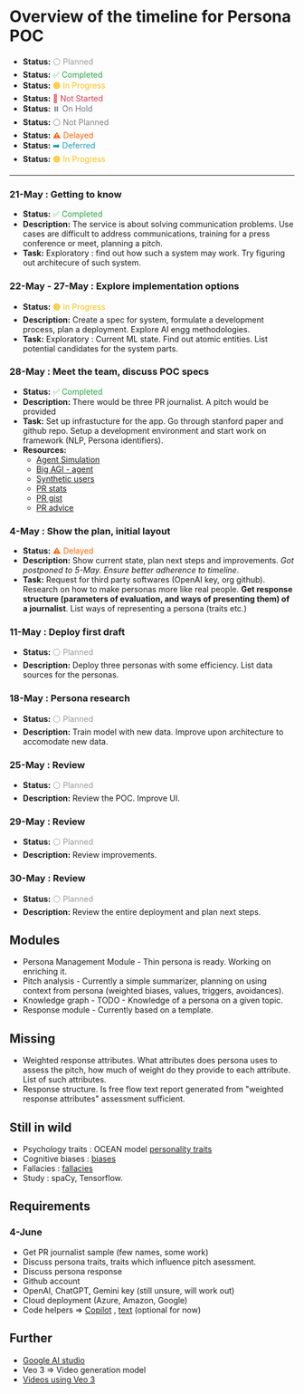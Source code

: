 # Overview of the timeline for Persona POC

* **Status:** <span style="color: #999999;">⚪ Planned</span>
* **Status:** <span style="color: #28a745;">✅ Completed</span>
* **Status:** <span style="color: #ffc107;">🟠 In Progress</span>
* **Status:** <span style="color: #dc3545;">🔴 Not Started</span>
* **Status:** <span style="color: #6c757d;">⏸️ On Hold</span>
* **Status:** <span style="color: #808080;">⚪ Not Planned</span>
* **Status:** <span style="color: #ff6600;">⚠️ Delayed</span>
* **Status:** <span style="color: #17a2b8;">➡️ Deferred</span>
* **Status:** <span style="color: #ffc107;">🟠 In Progress</span>
---

### 21-May : Getting to know
* **Status:** <span style="color: #28a745;">✅ Completed</span>
* **Description:** The service is about solving communication problems. Use cases are difficult to address communications, training for a press conference or meet, planning a pitch.
* **Task:** Exploratory : find out how such a system may work. Try figuring out architecure of such system.

### 22-May - 27-May : Explore implementation options
* **Status:** <span style="color: #ffc107;">🟠 In Progress</span>
* **Description:** Create a spec for system, formulate a development process, plan a deployment. Explore AI engg methodologies.
* **Task:** Exploratory : Current ML state. Find out atomic entities. List potential candidates for the system parts.

### 28-May : Meet the team, discuss POC specs
* **Status:** <span style="color: #28a745;">✅ Completed</span>
* **Description:** There would be three PR journalist. A pitch would be provided
* **Task:** Set up infrastucture for the app. Go through stanford paper and github repo. Setup a development environment and start work on framework (NLP, Persona identifiers).
* **Resources:** 
    * [Agent Simulation](https://github.com/joonspk-research/genagents/tree/main?tab=readme-ov-file)
    * [Big AGI - agent](https://get.big-agi.com)
    * [Synthetic users](https://www.syntheticusers.com/science)
    * [PR stats](https://www.sortlist.co.uk/datahub/reports/pr-statistics/)
    * [PR gist](https://review.firstround.com/heres-what-i-learned-from-working-with-50-pr-firms/)
    * [PR advice](https://review.firstround.com/how-new-startups-can-win-at-pr-advice-from-a-20-year-comms-career/)

### 4-May : Show the plan, initial layout
* **Status:** <span style="color: #ff6600;">⚠️ Delayed</span>
* **Description:** Show current state, plan next steps and improvements. <i>Got postponed to 5-May. Ensure better adherence to timeline</i>.
* **Task:** Request for third party softwares (OpenAI key, org github). Research on how to make personas more like real people. <b>Get response structure (parameters of evaluation, and ways of presenting them) of a journalist</b>. List ways of representing a persona (traits etc.)

### 11-May : Deploy first draft
* **Status:** <span style="color: #999999;">⚪ Planned</span>
* **Description:** Deploy three personas with some efficiency. List data sources for the personas.

### 18-May : Persona research
* **Status:** <span style="color: #999999;">⚪ Planned</span>
* **Description:** Train model with new data. Improve upon architecture to accomodate new data.

### 25-May : Review
* **Status:** <span style="color: #999999;">⚪ Planned</span>
* **Description:** Review the POC. Improve UI.

### 29-May : Review
* **Status:** <span style="color: #999999;">⚪ Planned</span>
* **Description:** Review improvements.

### 30-May : Review
* **Status:** <span style="color: #999999;">⚪ Planned</span>
* **Description:** Review the entire deployment and plan next steps.


## Modules
* Persona Management Module - Thin persona is ready. Working on enriching it.
* Pitch analysis - Currently a simple summarizer, planning on using context from persona (weighted biases, values, triggers, avoidances).
* Knowledge graph - TODO - Knowledge of a persona on a given topic.
* Response module - Currently based on a template.

## Missing
* Weighted response attributes. What attributes does persona uses to assess the pitch, how much of weight do they provide to each attribute. List of such attributes.
* Response structure. Is free flow text report generated from "weighted response attributes" assessment sufficient.

## Still in wild
* Psychology traits :  OCEAN model [personality traits](https://en.wikipedia.org/wiki/Big_Five_personality_traits)
* Cognitive biases : [biases](https://en.wikipedia.org/wiki/List_of_cognitive_biases)
* Fallacies : [fallacies](https://en.wikipedia.org/wiki/List_of_fallacies)
* Study : spaCy, Tensorflow.

## Requirements
### 4-June
* Get PR journalist sample (few names, some work)
* Discuss persona traits, traits which influence pitch asessment.
* Discuss persona response
* Github account
* OpenAI, ChatGPT, Gemini key (still unsure, will work out)
* Cloud deployment (Azure, Amazon, Google)
* Code helpers => [Copilot](https://github.com/copilot) , [text](https://jules.google) (optional for now)

## Further
* [Google AI studio](https://aistudio.google.com/welcome)
* Veo 3 => Video generation model
* [Videos using Veo 3](https://labs.google/flow/about)